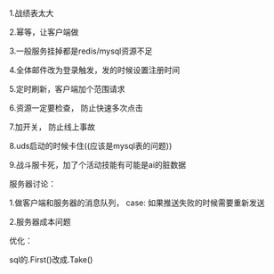 

1.战绩表太大

2.幂等，让客户端做

3.一般服务挂掉都是redis/mysql资源不足

4.全体邮件改为登录触发，发的时候设置注册时间

5.定时刷新，客户端加个范围请求

6.资源一定要检查， 防止快速多次点击

7.加开关， 防止线上事故

8.uds启动的时候卡住((应该是mysql表的问题))

9.战斗服卡死，加了个活动技能有可能是ai的脏数据

服务器讨论：

1.做客户端和服务器的消息队列， case: 如果推送失败的时候需要重新发送

2.服务器成本问题

优化：

sql的.First()改成.Take()